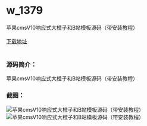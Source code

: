 # w_1379
苹果cmsV10响应式大橙子和B站模板源码（带安装教程）
<br/></br>
[下载地址](https://www.uuid2.com/1379.html "下载地址")
<br/></br>
<h3>源码简介：</h3>
<p>苹果cmsV10响应式大橙子和B站模板源码（带安装教程）<p>
<h3>截图：</h3>
<img src="https://www.uuid2.com/wp-content/uploads/img/202108/4e1f567638.jpg" alt="苹果cmsV10响应式大橙子和B站模板源码（带安装教程）"><img src="https://www.uuid2.com/wp-content/uploads/img/202108/ce132d4290.png" alt="苹果cmsV10响应式大橙子和B站模板源码（带安装教程）">
